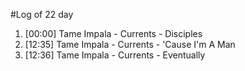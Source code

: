 #Log of 22 day

1. [00:00] Tame Impala - Currents - Disciples
1. [12:35] Tame Impala - Currents - 'Cause I'm A Man
1. [12:36] Tame Impala - Currents - Eventually
